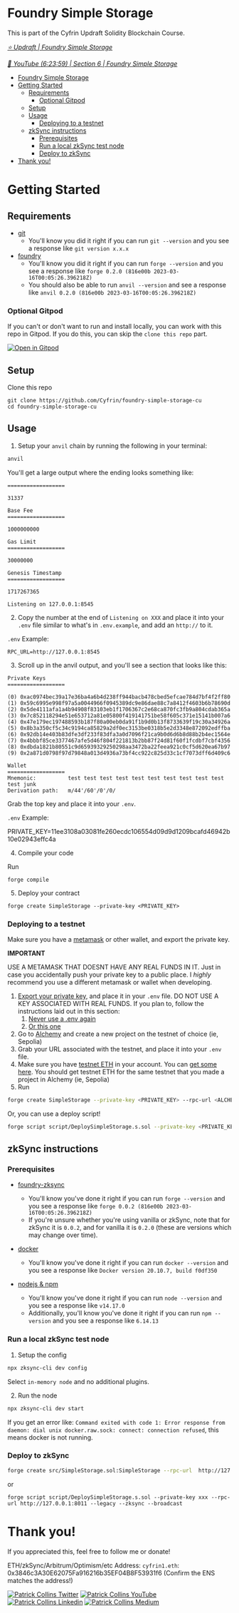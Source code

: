 # Foundry Simple Storage

This is part of the Cyfrin Updraft Solidity Blockchain Course.

*[⭐️ Updraft | Foundry Simple Storage](https://updraft.cyfrin.io/courses/foundry/foundry-simple-storage/introduction-foundry-simple-storage)*

*[🎥 YouTube (6:23:59) | Section 6 | Foundry Simple Storage](https://www.youtube.com/watch?v=umepbfKp5rI&t=22979s)*

- [Foundry Simple Storage](#foundry-simple-storage)
- [Getting Started](#getting-started)
  - [Requirements](#requirements)
    - [Optional Gitpod](#optional-gitpod)
  - [Setup](#setup)
  - [Usage](#usage)
    - [Deploying to a testnet](#deploying-to-a-testnet)
  - [zkSync instructions](#zksync-instructions)
    - [Prerequisites](#prerequisites)
    - [Run a local zkSync test node](#run-a-local-zksync-test-node)
    - [Deploy to zkSync](#deploy-to-zksync)
- [Thank you!](#thank-you)


# Getting Started

## Requirements

- [git](https://git-scm.com/book/en/v2/Getting-Started-Installing-Git)
  - You'll know you did it right if you can run `git --version` and you see a response like `git version x.x.x`
- [foundry](https://getfoundry.sh/)
  - You'll know you did it right if you can run `forge --version` and you see a response like `forge 0.2.0 (816e00b 2023-03-16T00:05:26.396218Z)`
  - You should also be able to run `anvil --version` and see a response like `anvil 0.2.0 (816e00b 2023-03-16T00:05:26.396218Z)`


<!-- If you're installing foundry for the first time, you can put this in your `.bash_profile` or `.zshrc` depending on if you're using bash or zsh shell.

You can check which shell you are currently using by looking at the value of the SHELL environment variable or examining the current process name. Run the following command in your terminal:

```bash
echo $SHELL
```

And you'll see if you're using bash or zsh.


```bash
if [ -f ~/.bashrc ]; then
    source ~/.bashrc
fi
``` -->

<!-- If you are using zsh, make sure to place your configurations, aliases, and functions in the .zshrc file located in your home directory. If the file doesn't exist, you can create it with touch ~/.zshrc. -->

### Optional Gitpod

If you can't or don't want to run and install locally, you can work with this repo in Gitpod. If you do this, you can skip the `clone this repo` part.

[![Open in Gitpod](https://gitpod.io/button/open-in-gitpod.svg)](https://gitpod.io/#github.com/PatrickAlphaC/foundry-simple-storage-cu)

## Setup

Clone this repo

```
git clone https://github.com/Cyfrin/foundry-simple-storage-cu
cd foundry-simple-storage-cu
```

## Usage

1. Setup your `anvil` chain by running the following in your terminal:

```bash
anvil
```

You'll get a large output where the ending looks something like:

```
==================

31337

Base Fee
==================

1000000000

Gas Limit
==================

30000000

Genesis Timestamp
==================

1717267365

Listening on 127.0.0.1:8545
```

2. Copy the number at the end of `Listening on XXX` and place it into your `.env` file similar to what's in `.env.example`, and add an `http://` to it.

`.env` Example:

```
RPC_URL=http://127.0.0.1:8545
```

3. Scroll up in the anvil output, and you'll see a section that looks like this:

```
Private Keys
==================

(0) 0xac0974bec39a17e36ba4a6b4d238ff944bacb478cbed5efcae784d7bf4f2ff80
(1) 0x59c6995e998f97a5a0044966f0945389dc9e86dae88c7a8412f4603b6b78690d
(2) 0x5de4111afa1a4b94908f83103eb1f1706367c2e68ca870fc3fb9a804cdab365a
(3) 0x7c852118294e51e653712a81e05800f419141751be58f605c371e15141b007a6
(4) 0x47e179ec197488593b187f80a00eb0da91f1b9d0b13f8733639f19c30a34926a
(5) 0x8b3a350cf5c34c9194ca85829a2df0ec3153be0318b5e2d3348e872092edffba
(6) 0x92db14e403b83dfe3df233f83dfa3a0d7096f21ca9b0d6d6b8d88b2b4ec1564e
(7) 0x4bbbf85ce3377467afe5d46f804f221813b2bb87f24d81f60f1fcdbf7cbf4356
(8) 0xdbda1821b80551c9d65939329250298aa3472ba22feea921c0cf5d620ea67b97
(9) 0x2a871d0798f97d79848a013d4936a73bf4cc922c825d33c1cf7073dff6d409c6

Wallet
==================
Mnemonic:          test test test test test test test test test test test junk
Derivation path:   m/44'/60'/0'/0/
```

Grab the top key and place it into your `.env`. 

`.env` Example:

PRIVATE_KEY=11ee3108a03081fe260ecdc106554d09d9d1209bcafd46942b10e02943effc4a

4. Compile your code

Run

```
forge compile
```

5. Deploy your contract

```
forge create SimpleStorage --private-key <PRIVATE_KEY>
```


### Deploying to a testnet

Make sure you have a [metamask](https://metamask.io/) or other wallet, and export the private key.

**IMPORTANT**

USE A METAMASK THAT DOESNT HAVE ANY REAL FUNDS IN IT. Just in case you accidentally push your private key to a public place. I _highly_ recommend you use a different metamask or wallet when developing.

1. [Export your private key](https://metamask.zendesk.com/hc/en-us/articles/360015289632-How-to-Export-an-Account-Private-Key), and place it in your `.env` file. DO NOT USE A KEY ASSOCIATED WITH REAL FUNDS. If you plan to, follow the instructions laid out in this section:
   1. [Never use a .env again](https://updraft.cyfrin.io/courses/foundry/foundry-simple-storage/never-use-a-env-file)
   2. [Or this one](https://www.youtube.com/watch?v=VQe7cIpaE54)
2. Go to [Alchemy](https://alchemy.com/?a=673c802981) and create a new project on the testnet of choice (ie, Sepolia)
3. Grab your URL associated with the testnet, and place it into your `.env` file.
4. Make sure you have [testnet ETH](https://faucets.chain.link/) in your account. You can [get some here](https://faucets.chain.link/). You should get testnet ETH for the same testnet that you made a project in Alchemy (ie, Sepolia)
5. Run

```bash
forge create SimpleStorage --private-key <PRIVATE_KEY> --rpc-url <ALCHEMY_URL>
```

Or, you can use a deploy script!

```bash
forge script script/DeploySimpleStorage.s.sol --private-key <PRIVATE_KEY> --rpc-url <ALCHEMY_URL>
```

## zkSync instructions

### Prerequisites
- [foundry-zksync](https://github.com/matter-labs/foundry-zksync)
  - You'll know you've done it right if you can run `forge --version` and you see a response like `forge 0.0.2 (816e00b 2023-03-16T00:05:26.396218Z)`
  - If you're unsure whether you're using vanilla or zkSync, note that for zkSync it is `0.0.2`, and for vanilla it is `0.2.0` (these are versions which may change over time).

- [docker](https://docs.docker.com/engine/install/)
  - You'll know you've done it right if you can run `docker --version` and you see a response like `Docker version 20.10.7, build f0df350`
- [nodejs & npm](https://nodejs.org/en/download/package-manager)
  - You'll know you've done it right if you can run `node --version` and you see a response like `v14.17.0`
  - Additionally, you'll know you've done it right if you can run `npm --version` and you see a response like `6.14.13`


### Run a local zkSync test node

1. Setup the config

```bash
npx zksync-cli dev config 
```

Select `in-memory node` and no additional plugins.

2. Run the node

```bash
npx zksync-cli dev start
```

If you get an error like: `Command exited with code 1: Error response from daemon: dial unix docker.raw.sock: connect: connection refused`, this means docker is not running. 

### Deploy to zkSync

```bash
forge create src/SimpleStorage.sol:SimpleStorage --rpc-url  http://127.0.0.1:8011 --private-key xxx --legacy --zksync
```

or

```
forge script script/DeploySimpleStorage.s.sol --private-key xxx --rpc-url http://127.0.0.1:8011 --legacy --zksync --broadcast
```

# Thank you!

If you appreciated this, feel free to follow me or donate!

ETH/zkSync/Arbitrum/Optimism/etc Address: `cyfrin1.eth`: 0x3846c3A30E62075Fa916216b35EF04B8F53931f6 (Confirm the ENS matches the address!)

[![Patrick Collins Twitter](https://img.shields.io/badge/Twitter-1DA1F2?style=for-the-badge&logo=twitter&logoColor=white)](https://twitter.com/PatrickAlphaC)
[![Patrick Collins YouTube](https://img.shields.io/badge/YouTube-FF0000?style=for-the-badge&logo=youtube&logoColor=white)](https://www.youtube.com/channel/UCn-3f8tw_E1jZvhuHatROwA)
[![Patrick Collins Linkedin](https://img.shields.io/badge/LinkedIn-0077B5?style=for-the-badge&logo=linkedin&logoColor=white)](https://www.linkedin.com/in/patrickalphac/)
[![Patrick Collins Medium](https://img.shields.io/badge/Medium-000000?style=for-the-badge&logo=medium&logoColor=white)](https://medium.com/@patrick.collins_58673/)